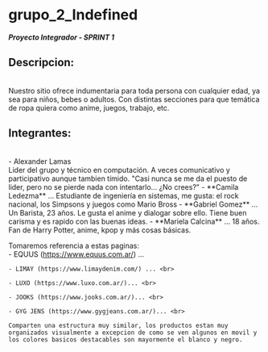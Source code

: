 # grupo_2_Indefined
**_Proyecto Integrador - SPRINT 1_**

## Descripcion: 
<br>
Nuestro sitio ofrece indumentaria para toda persona con cualquier edad, ya sea para niños, bebes o adultos. Con distintas secciones para que temática de ropa quiera como anime, juegos, trabajo, etc.

## Integrantes:
<br>
- Alexander Lamas
<br>
Lider del grupo y técnico en computación. A veces comunicativo y participativo aunque tambien tímido. "Casi nunca se me da el puesto de lider, pero no se pierde nada con intentarlo... ¿No crees?"
    - **Camila Ledezma** ...
        Estudiante de ingeniería en sistemas, me gusta: el rock nacional, los Simpsons y juegos como Mario Bross
    - **Gabriel Gomez** ...
        Un Barista, 23 años. Le gusta el anime y dialogar sobre ello. Tiene buen carisma y es rapido con las buenas ideas.
    - **Mariela Calcina** ...
        18 años. Fan de Harry Potter, anime, kpop y más cosas básicas.

Tomaremos referencia a estas paginas:<br>
    - EQUUS (https://www.equus.com.ar/) ... <br>

    - LIMAY (https://www.limaydenim.com/) ... <br>

    - LUXO (https://www.luxo.com.ar/)... <br>

    - JOOKS (https://www.jooks.com.ar/)... <br>

    - GYG JENS (https://www.gygjeans.com.ar/)... <br>

    Comparten una estructura muy similar, los productos estan muy organizados visualmente a excepcion de como se ven algunos en movil y los colores basicos destacables son mayormente el blanco y negro.
